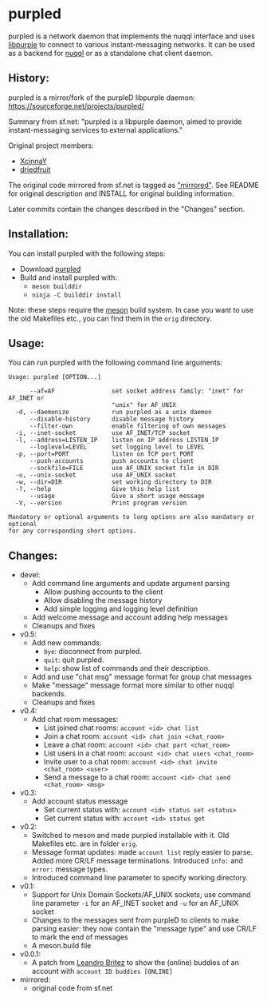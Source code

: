 # purpled

purpled is a network daemon that implements the nuqql interface and uses
[libpurple](https://developer.pidgin.im/) to connect to various
instant-messaging networks. It can be used as a backend for
[nuqql](https://github.com/hwipl/nuqql) or as a standalone chat client daemon.

## History:

purpled is a mirror/fork of the purpleD libpurple daemon:
https://sourceforge.net/projects/purpled/

Summary from sf.net:
"purpled is a libpurple daemon, aimed to provide instant-messaging services to
external applications."

Original project members:
* [XcinnaY](https://sourceforge.net/u/xcinnay/)
* [driedfruit](https://sourceforge.net/u/driedfruit/)

The original code mirrored from sf.net is tagged as
["mirrored"](https://github.com/hwipl/purpled/releases/tag/mirrored). See
README for original description and INSTALL for original building information.

Later commits contain the changes described in the "Changes" section.

## Installation:

You can install purpled with the following steps:

* Download [purpled](https://github.com/hwipl/purpled)
* Build and install purpled with:
  * `meson builddir`
  * `ninja -C builddir install`

Note: these steps require the [meson](https://mesonbuild.com/) build system.
In case you want to use the old Makefiles etc., you can find them in the `orig`
directory.

## Usage:

You can run purpled with the following command line arguments:

```
Usage: purpled [OPTION...]

      --af=AF                set socket address family: "inet" for AF_INET or
                             "unix" for AF_UNIX
  -d, --daemonize            run purpled as a unix daemon
      --disable-history      disable message history
      --filter-own           enable filtering of own messages
  -i, --inet-socket          use AF_INET/TCP socket
  -l, --address=LISTEN_IP    listen on IP address LISTEN_IP
      --loglevel=LEVEL       set logging level to LEVEL
  -p, --port=PORT            listen on TCP port PORT
      --push-accounts        push accounts to client
      --sockfile=FILE        use AF_UNIX socket file in DIR
  -u, --unix-socket          use AF_UNIX socket
  -w, --dir=DIR              set working directory to DIR
  -?, --help                 Give this help list
      --usage                Give a short usage message
  -V, --version              Print program version

Mandatory or optional arguments to long options are also mandatory or optional
for any corresponding short options.
```

## Changes:

* devel:
  * Add command line arguments and update argument parsing
    * Allow pushing accounts to the client
    * Allow disabling the message history
    * Add simple logging and logging level definition
  * Add welcome message and account adding help messages
  * Cleanups and fixes
* v0.5:
  * Add new commands:
    * `bye`: disconnect from purpled.
    * `quit`: quit purpled.
    * `help`: show list of commands and their description.
  * Add and use "chat msg" message format for group chat messages
  * Make "message" message format more similar to other nuqql backends.
  * Cleanups and fixes
* v0.4:
  * Add chat room messages:
    * List joined chat rooms: `account <id> chat list`
    * Join a chat room: `account <id> chat join <chat_room>`
    * Leave a chat room: `account <id> chat part <chat_room>`
    * List users in a chat room: `account <id> chat users <chat_room>`
    * Invite user to a chat room: `account <id> chat invite <chat_room> <user>`
    * Send a message to a chat room: `account <id> chat send <chat_room> <msg>`
* v0.3:
  * Add account status message
    * Set current status with: `account <id> status set <status>`
    * Get current status with: `account <id> status get`
* v0.2:
  * Switched to meson and made purpled installable with it. Old Makefiles etc.
    are in folder `orig`.
  * Message format updates: made `account list` reply easier to parse. Added
    more CR/LF message terminations. Introduced `info:` and `error:` message
    types.
  * Introduced command line parameter to specify working directory.
* v0.1:
  * Support for Unix Domain Sockets/AF\_UNIX sockets; use command line
    parameter `-i` for an AF\_INET socket and `-u` for an AF\_UNIX socket
  * Changes to the messages sent from purpleD to clients to make parsing
    easier: they now contain the "message type" and use CR/LF to mark the end
    of messages
  * A meson.build file
* v0.0.1:
  * A patch from [Leandro Britez](https://sourceforge.net/u/britinx/) to show
    the (online) buddies of an account with `account ID buddies [ONLINE]`
* mirrored:
  * original code from sf.net
